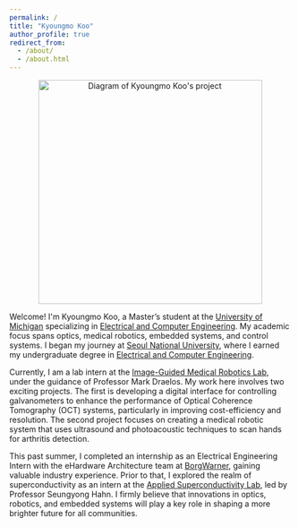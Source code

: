 ```yaml
---
permalink: /
title: "Kyoungmo Koo"
author_profile: true
redirect_from: 
  - /about/
  - /about.html
---
```


<div style="text-align: center;">
  <img src="../_images/kmkoo_diagram.png" alt="Diagram of Kyoungmo Koo's project" style="width: 400px;">
</div>


Welcome! I'm Kyoungmo Koo, a Master’s student at the [University of Michigan](https://umich.edu/) specializing in [Electrical and Computer Engineering](https://ece.engin.umich.edu/). My academic focus spans optics, medical robotics, embedded systems, and control systems. I began my journey at [Seoul National University](https://en.snu.ac.kr/index.html), where I earned my undergraduate degree in [Electrical and Computer Engineering](http://ee.snu.ac.kr/en). 

Currently, I am a lab intern at the [Image-Guided Medical Robotics Lab](https://medical.robotics.umich.edu/), under the guidance of Professor Mark Draelos. My work here involves two exciting projects. The first is developing a digital interface for controlling galvanometers to enhance the performance of Optical Coherence Tomography (OCT) systems, particularly in improving cost-efficiency and resolution. The second project focuses on creating a medical robotic system that uses ultrasound and photoacoustic techniques to scan hands for arthritis detection. 

This past summer, I completed an internship as an Electrical Engineering Intern with the eHardware Architecture team at [BorgWarner](https://www.borgwarner.com/home), gaining valuable industry experience. Prior to that, I explored the realm of superconductivity as an intern at the [Applied Superconductivity Lab](http://asl.snu.ac.kr/), led by Professor Seungyong Hahn. I firmly believe that innovations in optics, robotics, and embedded systems will play a key role in shaping a more brighter future for all communities.